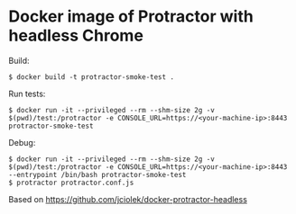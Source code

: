 # Docker image of Protractor with headless Chrome

Build:

```
$ docker build -t protractor-smoke-test .
```

Run tests:

```
$ docker run -it --privileged --rm --shm-size 2g -v $(pwd)/test:/protractor -e CONSOLE_URL=https://<your-machine-ip>:8443  protractor-smoke-test
```

Debug:

```
$ docker run -it --privileged --rm --shm-size 2g -v $(pwd)/test:/protractor -e CONSOLE_URL=https://<your-machine-ip>:8443 --entrypoint /bin/bash protractor-smoke-test
$ protractor protractor.conf.js
```

Based on https://github.com/jciolek/docker-protractor-headless